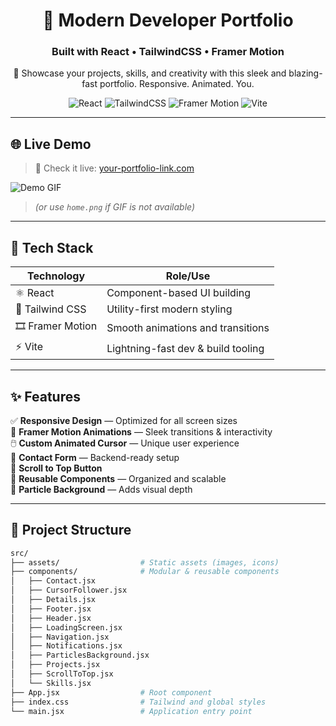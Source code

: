 <div align="center">

# 🚀 Modern Developer Portfolio  
### Built with React • TailwindCSS • Framer Motion

<p>💼 Showcase your projects, skills, and creativity with this sleek and blazing-fast portfolio. Responsive. Animated. You.</p>

![React](https://img.shields.io/badge/React-20232A?style=for-the-badge&logo=react&logoColor=61DAFB)
![TailwindCSS](https://img.shields.io/badge/TailwindCSS-38B2AC?style=for-the-badge&logo=tailwindcss&logoColor=white)
![Framer Motion](https://img.shields.io/badge/Framer--Motion-EF0088?style=for-the-badge&logo=framer&logoColor=white)
![Vite](https://img.shields.io/badge/Vite-646CFF?style=for-the-badge&logo=vite&logoColor=white)

</div>

---

## 🌐 Live Demo

> 🚀 Check it live: [your-portfolio-link.com](https://your-portfolio-link.com)

![Demo GIF](./screenshots/demo.gif)
> _(or use `home.png` if GIF is not available)_

---

## 🧰 Tech Stack

| Technology       | Role/Use                           |
|------------------|-------------------------------------|
| ⚛️ React         | Component-based UI building         |
| 💨 Tailwind CSS   | Utility-first modern styling        |
| 🎞️ Framer Motion | Smooth animations and transitions   |
| ⚡ Vite           | Lightning-fast dev & build tooling  |

---

## ✨ Features

✅ **Responsive Design** — Optimized for all screen sizes  
🎯 **Framer Motion Animations** — Sleek transitions & interactivity  
🖱️ **Custom Animated Cursor** — Unique user experience  
📨 **Contact Form** — Backend-ready setup  
🔼 **Scroll to Top Button**  
🧩 **Reusable Components** — Organized and scalable  
🌌 **Particle Background** — Adds visual depth

---

## 📁 Project Structure

```bash
src/
├── assets/                  # Static assets (images, icons)
├── components/              # Modular & reusable components
│   ├── Contact.jsx
│   ├── CursorFollower.jsx
│   ├── Details.jsx
│   ├── Footer.jsx
│   ├── Header.jsx
│   ├── LoadingScreen.jsx
│   ├── Navigation.jsx
│   ├── Notifications.jsx
│   ├── ParticlesBackground.jsx
│   ├── Projects.jsx
│   ├── ScrollToTop.jsx
│   └── Skills.jsx
├── App.jsx                  # Root component
├── index.css                # Tailwind and global styles
└── main.jsx                 # Application entry point
